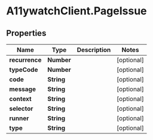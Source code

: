 # A11ywatchClient.PageIssue

## Properties

Name | Type | Description | Notes
------------ | ------------- | ------------- | -------------
**recurrence** | **Number** |  | [optional] 
**typeCode** | **Number** |  | [optional] 
**code** | **String** |  | [optional] 
**message** | **String** |  | [optional] 
**context** | **String** |  | [optional] 
**selector** | **String** |  | [optional] 
**runner** | **String** |  | [optional] 
**type** | **String** |  | [optional] 


